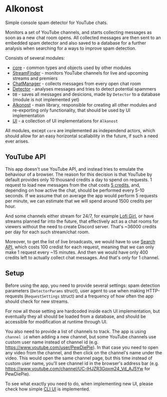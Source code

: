 # Alkonost

Simple console spam detector for YouTube chats.

Monitors a set of YouTube channels, and starts collecting messages as soon as a new chat room opens. All collected messages are then sent to an embedded spam detector and also saved to a database for a further analysis when searching for a ways to improve spam detection.

Consists of several modules:
* [core](core/) - common types and objects used by other modules
* [StreamFinder](stream_finder/) - monitors YouTube channels for live and upcoming streams and premiers
* [ChatManager](chat_manager/) - collects messages from every open chat room
* [Detector](detector/) - analyses messages and tries to detect potential spammers
* `DB` - saves all messages and desicions, made by `Detector` to a database (module is not implemented yet)
* [Alkonost](alkonost/) - main library, responsible for creating all other modules and re-exporting only functionality, that should be used by UI implementation
* [UI](ui/) - a collection of UI implementations for `Alkonost`

All modules, except `core` are implemented as independend actors, which should allow for an easy horizontal scallability in the future, if such a need ever arises.

## YouTube API

This app doesn't use YouTube API, and instead tries to emulate the behaviour of a browser. The reason for this decision is that YouTube by default provides only 10 thousand credits a day to spend on requests. 1 request to load new messages from the chat costs [5 credits][1], and, depending on how active the chat, should be performed every 5-10 seconds. If we assume that on average the app would perform 5 requests per minute, we can estimate that we will spend around 1500 credits per hour. 

[1]: https://stackoverflow.com/a/67745370

And some channels either stream for 24/7, for example [Lofi Girl](https://www.youtube.com/channel/UCSJ4gkVC6NrvII8umztf0Ow), or have streams planned far into the future, that effectively act as a chat rooms for viewers without the need to create Discord server. That's ~36000 credits per day for each such stream/chat room.

Moreover, to get the list of live broadcasts, we would have to use [Search API](https://developers.google.com/youtube/v3/docs/search/list), which costs 100 credist for each request, meaning that we can only make 1 request every ~15 minutes. And then we would have only 400 credits left to actually collect chat messages. And that's only for 1 channel.

## Setup

Before using the app, you need to provide several settings: spam detection parameters (`DetectorParams` struct), user agent to use when making HTTP-requests (`RequestSettings` struct) and a frequency of how often the app should check for new streams.

For now all those setting are hardcoded inside each UI implementation, but eventually they all should be loaded from a database, and should be accessible for modification at runtime through UI.

You also need to provide a list of channels to track. The app is using `channel id` when adding a new channel, but some YouTube channels use custom user name instead of channel id (e.g. https://www.youtube.com/user/PewDiePie). In that case you need to open any video from the channel, and then click on the channel's name under the video. This would open the same channel page, but this time instead of custom user name, you'll see channel id in the browser's address bar (e.g. https://www.youtube.com/channel/UC-lHJZR3Gqxm24_Vd_AJ5Yw for PewDiePie).

To see what exactly you need to do, when implementing new UI, please check how simple [CLI UI](ui/src/bin/cli.rs) is implemented.